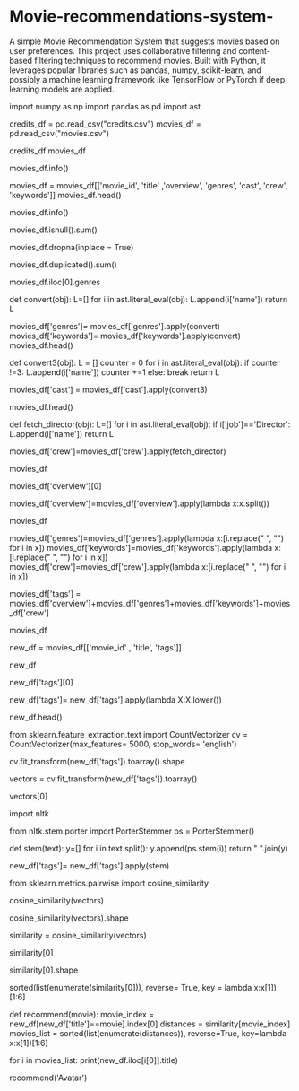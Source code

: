 # Movie-recommendations-system-

A simple Movie Recommendation System that suggests movies based on user preferences. This project uses collaborative filtering and content-based filtering techniques to recommend movies. Built with Python, it leverages popular libraries such as pandas, numpy, scikit-learn, and possibly a machine learning framework like TensorFlow or PyTorch if deep learning models are applied.

import numpy as np
import pandas as pd
import ast

credits_df = pd.read_csv("credits.csv")
movies_df = pd.read_csv("movies.csv")

credits_df
movies_df

movies_df.info()

movies_df = movies_df[['movie_id', 'title' ,'overview', 'genres', 'cast', 'crew', 'keywords']] 
movies_df.head()

movies_df.info()

movies_df.isnull().sum()

movies_df.dropna(inplace = True)

movies_df.duplicated().sum()

movies_df.iloc[0].genres

def convert(obj):
    L=[]
    for i in ast.literal_eval(obj):
        L.append(i['name']) 
    return L   

movies_df['genres']= movies_df['genres'].apply(convert)
movies_df['keywords']= movies_df['keywords'].apply(convert)
movies_df.head()

def convert3(obj):
    L = []
    counter = 0
    for i in ast.literal_eval(obj):
        if counter !=3:
            L.append(i['name'])
            counter +=1
        else:
            break
        return L    

movies_df['cast'] = movies_df['cast'].apply(convert3)

movies_df.head()

def fetch_director(obj):
    L=[]
    for i in ast.literal_eval(obj):
        if i['job']=='Director':
            L.append(i['name'])
    return L

movies_df['crew']=movies_df['crew'].apply(fetch_director)

movies_df

movies_df['overview'][0]

movies_df['overview']=movies_df['overview'].apply(lambda x:x.split())

movies_df


movies_df['genres']=movies_df['genres'].apply(lambda x:[i.replace(" ", "") for i in x])
movies_df['keywords']=movies_df['keywords'].apply(lambda x:[i.replace(" ", "") for i in x])
movies_df['crew']=movies_df['crew'].apply(lambda x:[i.replace(" ", "") for i in x])

movies_df['tags'] = movies_df['overview']+movies_df['genres']+movies_df['keywords']+movies_df['crew']

movies_df

new_df = movies_df[['movie_id' , 'title', 'tags']]

new_df

new_df['tags'][0]

new_df['tags']= new_df['tags'].apply(lambda X:X.lower())

new_df.head()

from sklearn.feature_extraction.text import CountVectorizer
cv = CountVectorizer(max_features= 5000, stop_words= 'english')

cv.fit_transform(new_df['tags']).toarray().shape

vectors = cv.fit_transform(new_df['tags']).toarray()

vectors[0]

import nltk

from  nltk.stem.porter import PorterStemmer
ps = PorterStemmer()

def stem(text):
    y=[]
    for i in text.split():
        y.append(ps.stem(i))
    return " ".join(y)    

new_df['tags']= new_df['tags'].apply(stem)

from sklearn.metrics.pairwise import cosine_similarity

cosine_similarity(vectors)

cosine_similarity(vectors).shape

similarity = cosine_similarity(vectors)

similarity[0]

similarity[0].shape

sorted(list(enumerate(similarity[0])), reverse= True, key = lambda x:x[1])[1:6]

def recommend(movie):
    movie_index = new_df[new_df['title']==movie].index[0]
    distances = similarity[movie_index]
    movies_list = sorted(list(enumerate(distances)), reverse=True, key=lambda x:x[1])[1:6]
    
  for i in movies_list: 
        print(new_df.iloc[i[0]].title)

recommend('Avatar')


    

    

